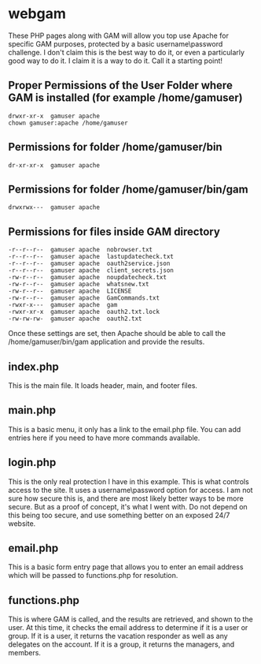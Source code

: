 # webgam
These PHP pages along with GAM will allow you top use Apache for specific GAM purposes, protected by a basic username\password challenge.  I don't claim this is the best way to do it, or even a particularly good way to do it.  I claim it is a way to do it.  Call it a starting point!

## Proper Permissions of the User Folder where GAM is installed (for example /home/gamuser)
```
drwxr-xr-x  gamuser apache
chown gamuser:apache /home/gamuser
```
## Permissions for folder /home/gamuser/bin
```
dr-xr-xr-x  gamuser apache
```
## Permissions for folder /home/gamuser/bin/gam
```
drwxrwx---  gamuser apache
```
## Permissions for files inside GAM directory
```
-r--r--r--  gamuser apache  nobrowser.txt
-r--r--r--  gamuser apache  lastupdatecheck.txt
-r--r--r--  gamuser apache  oauth2service.json
-r--r--r--  gamuser apache  client_secrets.json
-rw-r--r--  gamuser apache  noupdatecheck.txt
-rw-r--r--  gamuser apache  whatsnew.txt
-rw-r--r--  gamuser apache  LICENSE
-rw-r--r--  gamuser apache  GamCommands.txt
-rwxr-x---  gamuser apache  gam
-rwxr-xr-x  gamuser apache  oauth2.txt.lock
-rw-rw-rw-  gamuser apache  oauth2.txt
```

Once these settings are set, then Apache should be able to call the /home/gamuser/bin/gam application and provide the results.
## index.php
This is the main file.  It loads header, main, and footer files.
## main.php
This is a basic menu, it only has a link to the email.php file.  You can add entries here if you need to have more commands available.
## login.php
This is the only real protection I have in this example.  This is what controls access to the site.  It uses a username\password option for access.  I am not sure how secure this is, and there are most likely better ways to be more secure.  But as a proof of concept, it's what I went with.  Do not depend on this being too secure, and use something better on an exposed 24/7 website.
## email.php
This is a basic form entry page that allows you to enter an email address which will be passed to functions.php for resolution.
## functions.php
This is where GAM is called, and the results are retrieved, and shown to the user.  At this time, it checks the email address to determine if it is a user or group.  If it is a user, it returns the vacation responder as well as any delegates on the account.  If it is a group, it returns the managers, and members.
